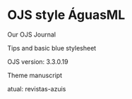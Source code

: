 # OJS style ÁguasML
Our OJS Journal

Tips and basic blue stylesheet 

OJS version: 3.3.0.19

Theme manuscript

atual: revistas-azuis
